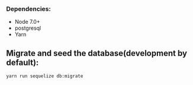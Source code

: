 
### Dependencies:

- Node 7.0+
- postgresql
- Yarn

 
## Migrate and seed the database(development by default):

```
yarn run sequelize db:migrate
```
